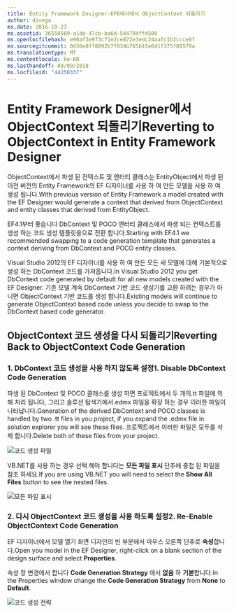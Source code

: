 ```yaml
---
title: Entity Framework Designer-EF6에서에서 ObjectContext 되돌리기
author: divega
ms.date: 2016-10-23
ms.assetid: 36550569-a1de-47cb-ba6d-544794ffd500
ms.openlocfilehash: e90af3e973c71e2ce872e3edc24aafc1b2ccce0f
ms.sourcegitcommit: 0d36e8ff0892b7f034b765b15e041f375f88579a
ms.translationtype: MT
ms.contentlocale: ko-KR
ms.lasthandoff: 09/09/2018
ms.locfileid: "44250337"
---
```

# <a name="reverting-to-objectcontext-in-entity-framework-designer"></a><span data-ttu-id="093b4-102">Entity Framework Designer에서 ObjectContext 되돌리기</span><span class="sxs-lookup"><span data-stu-id="093b4-102">Reverting to ObjectContext in Entity Framework Designer</span></span>
<span data-ttu-id="093b4-103">ObjectContext에서 파생 된 컨텍스트 및 엔터티 클래스는 EntityObject에서 파생 된 이전 버전의 Entity Framework의 EF 디자이너를 사용 하 여 만든 모델을 사용 하 여 생성 됩니다.</span><span class="sxs-lookup"><span data-stu-id="093b4-103">With previous version of Entity Framework a model created with the EF Designer would generate a context that derived from ObjectContext and entity classes that derived from EntityObject.</span></span>

<span data-ttu-id="093b4-104">EF4.1부터 좋습니다 DbContext 및 POCO 엔터티 클래스에서 파생 되는 컨텍스트를 생성 하는 코드 생성 템플릿을으로 전환 합니다.</span><span class="sxs-lookup"><span data-stu-id="093b4-104">Starting with EF4.1 we recommended swapping to a code generation template that generates a context deriving from DbContext and POCO entity classes.</span></span>

<span data-ttu-id="093b4-105">Visual Studio 2012의 EF 디자이너를 사용 하 여 만든 모든 새 모델에 대해 기본적으로 생성 하는 DbContext 코드를 가져옵니다.</span><span class="sxs-lookup"><span data-stu-id="093b4-105">In Visual Studio 2012 you get DbContext code generated by default for all new models created with the EF Designer.</span></span> <span data-ttu-id="093b4-106">기존 모델 계속 DbContext 기반 코드 생성기를 교환 하려는 경우가 아니면 ObjectContext 기반 코드를 생성 합니다.</span><span class="sxs-lookup"><span data-stu-id="093b4-106">Existing models will continue to generate ObjectContext based code unless you decide to swap to the DbContext based code generator.</span></span>

## <a name="reverting-back-to-objectcontext-code-generation"></a><span data-ttu-id="093b4-107">ObjectContext 코드 생성을 다시 되돌리기</span><span class="sxs-lookup"><span data-stu-id="093b4-107">Reverting Back to ObjectContext Code Generation</span></span>

### <a name="1-disable-dbcontext-code-generation"></a><span data-ttu-id="093b4-108">1. DbContext 코드 생성을 사용 하지 않도록 설정</span><span class="sxs-lookup"><span data-stu-id="093b4-108">1. Disable DbContext Code Generation</span></span>

<span data-ttu-id="093b4-109">파생 된 DbContext 및 POCO 클래스를 생성 하면 프로젝트에서 두 개의.tt 파일에 의해 처리 됩니다, 그리고 솔루션 탐색기에서.edmx 파일을 확장 하는 경우 이러한 파일이 나타납니다.</span><span class="sxs-lookup"><span data-stu-id="093b4-109">Generation of the derived DbContext and POCO classes is handled by two .tt files in you project, if you expand the .edmx file in solution explorer you will see these files.</span></span> <span data-ttu-id="093b4-110">프로젝트에서 이러한 파일은 모두를 삭제 합니다.</span><span class="sxs-lookup"><span data-stu-id="093b4-110">Delete both of these files from your project.</span></span>

![코드 생성 파일](~/ef6/media/codegenfiles.png)

<span data-ttu-id="093b4-112">VB.NET를 사용 하는 경우 선택 해야 합니다는 **모든 파일 표시** 단추에 중첩 된 파일을 참조 하세요.</span><span class="sxs-lookup"><span data-stu-id="093b4-112">If you are using VB.NET you will need to select the **Show All Files** button to see the nested files.</span></span>

![모든 파일 표시](~/ef6/media/showallfiles.png)

### <a name="2-re-enable-objectcontext-code-generation"></a><span data-ttu-id="093b4-114">2. 다시 ObjectContext 코드 생성을 사용 하도록 설정</span><span class="sxs-lookup"><span data-stu-id="093b4-114">2. Re-Enable ObjectContext Code Generation</span></span>

<span data-ttu-id="093b4-115">EF 디자이너에서 모델 열기 화면 디자인의 빈 부분에서 마우스 오른쪽 단추로 **속성**합니다.</span><span class="sxs-lookup"><span data-stu-id="093b4-115">Open you model in the EF Designer, right-click on a blank section of the design surface and select **Properties**.</span></span>

<span data-ttu-id="093b4-116">속성 창 변경에서 합니다 **Code Generation Strategy** 에서 **없음** 하 **기본**합니다.</span><span class="sxs-lookup"><span data-stu-id="093b4-116">In the Properties window change the **Code Generation Strategy** from **None** to **Default**.</span></span>

![코드 생성 전략](~/ef6/media/codegenstrategy.png)
